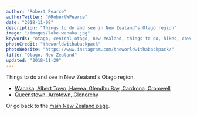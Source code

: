 ```yaml
---
author: "Robert Pearce"
authorTwitter: "@RobertWPearce"
date: "2018-11-08"
description: "Things to do and see in New Zealand's Otago region"
image: "/images/lake-wanaka.jpg"
keywords: "otago, central otago, new zealand, things to do, hikes, coworking, restaurants"
photoCredit: "theworldwithabackpack"
photoWebsite: "https://www.instagram.com/theworldwithabackpack/"
title: "Otago, New Zealand"
updated: "2018-11-29"
---
```


Things to do and see in New Zealand's Otago region.

* [Wanaka, Albert Town, Hawea, Glendhu Bay, Cardrona, Cromwell](/new-zealand/otago/wanaka-area.html)
* [Queenstown, Arrotown, Glenorchy](/new-zealand/otago/queenstown-area.html)

Or go back to the [main New Zealand page](/new-zealand/index.html).
